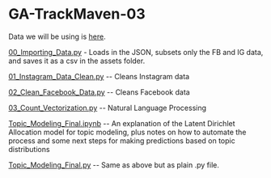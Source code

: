 # GA-TrackMaven-03

Data we will be using is [here](https://s3.amazonaws.com/temp-data-pulls/newdump.json).

[00_Importing_Data.py](https://github.com/smasschelin/GA-TrackMaven-03/blob/master/00_Importing_Data.py) - Loads in the JSON, subsets only the FB and IG data, and saves it as a csv in the assets folder.

[01_Instagram_Data_Clean.py](https://github.com/smasschelin/GA-TrackMaven-03/blob/master/01_Instagram_Data_Clean.py) -- Cleans Instagram data

[02_Clean_Facebook_Data.py](https://github.com/smasschelin/GA-TrackMaven-03/blob/master/02_Clean_Facebook_Data.py) -- Cleans Facebook data

[03_Count_Vectorization.py](https://github.com/smasschelin/GA-TrackMaven-03/blob/master/03_Count_Vectorization.py) -- Natural Language Processing

[Topic_Modeling_Final.ipynb](https://github.com/smasschelin/GA-TrackMaven-03/blob/master/Topic_Modeling_Final.ipynb) -- An explanation of the Latent Dirichlet Allocation model for topic modeling, plus notes on how to automate the process and some next steps for making predictions based on topic distributions

[Topic_Modeling_Final.py](https://github.com/smasschelin/GA-TrackMaven-03/blob/master/Topic_Modeling_Final.py) -- Same as above but as plain .py file.
